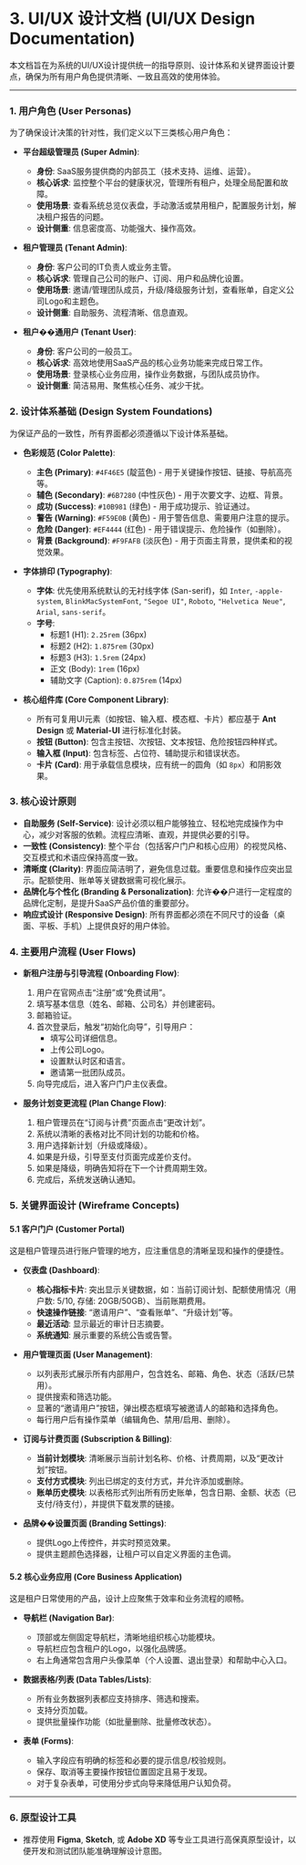 # 3. UI/UX 设计文档 (UI/UX Design Documentation)

本文档旨在为系统的UI/UX设计提供统一的指导原则、设计体系和关键界面设计要点，确保为所有用户角色提供清晰、一致且高效的使用体验。

---

### **1. 用户角色 (User Personas)**

为了确保设计决策的针对性，我们定义以下三类核心用户角色：

*   **平台超级管理员 (Super Admin)**:
    *   **身份**: SaaS服务提供商的内部员工（技术支持、运维、运营）。
    *   **核心诉求**: 监控整个平台的健康状况，管理所有租户，处理全局配置和故障。
    *   **使用场景**: 查看系统总览仪表盘，手动激活或禁用租户，配置服务计划，解决租户报告的问题。
    *   **设计侧重**: 信息密度高、功能强大、操作高效。

*   **租户管理员 (Tenant Admin)**:
    *   **身份**: 客户公司的IT负责人或业务主管。
    *   **核心诉求**: 管理自己公司的账户、订阅、用户和品牌化设置。
    *   **使用场景**: 邀请/管理团队成员，升级/降级服务计划，查看账单，自定义公司Logo和主题色。
    *   **设计侧重**: 自助服务、流程清晰、信息直观。

*   **租户��通用户 (Tenant User)**:
    *   **身份**: 客户公司的一般员工。
    *   **核心诉求**: 高效地使用SaaS产品的核心业务功能来完成日常工作。
    *   **使用场景**: 登录核心业务应用，操作业务数据，与团队成员协作。
    *   **设计侧重**: 简洁易用、聚焦核心任务、减少干扰。

### **2. 设计体系基础 (Design System Foundations)**

为保证产品的一致性，所有界面都必须遵循以下设计体系基础。

*   **色彩规范 (Color Palette)**:
    *   **主色 (Primary)**: `#4F46E5` (靛蓝色) - 用于关键操作按钮、链接、导航高亮等。
    *   **辅色 (Secondary)**: `#6B7280` (中性灰色) - 用于次要文字、边框、背景。
    *   **成功 (Success)**: `#10B981` (绿色) - 用于成功提示、验证通过。
    *   **警告 (Warning)**: `#F59E0B` (黄色) - 用于警告信息、需要用户注意的提示。
    *   **危险 (Danger)**: `#EF4444` (红色) - 用于错误提示、危险操作（如删除）。
    *   **背景 (Background)**: `#F9FAFB` (淡灰色) - 用于页面主背景，提供柔和的视觉效果。

*   **字体排印 (Typography)**:
    *   **字体**: 优先使用系统默认的无衬线字体 (San-serif)，如 `Inter`, `-apple-system`, `BlinkMacSystemFont`, `"Segoe UI"`, `Roboto`, `"Helvetica Neue"`, `Arial`, `sans-serif`。
    *   **字号**:
        *   标题1 (H1): `2.25rem` (36px)
        *   标题2 (H2): `1.875rem` (30px)
        *   标题3 (H3): `1.5rem` (24px)
        *   正文 (Body): `1rem` (16px)
        *   辅助文字 (Caption): `0.875rem` (14px)

*   **核心组件库 (Core Component Library)**:
    *   所有可复用UI元素（如按钮、输入框、模态框、卡片）都应基于 **Ant Design** 或 **Material-UI** 进行标准化封装。
    *   **按钮 (Button)**: 包含主按钮、次按钮、文本按钮、危险按钮四种样式。
    *   **输入框 (Input)**: 包含标签、占位符、辅助提示和错误状态。
    *   **卡片 (Card)**: 用于承载信息模块，应有统一的圆角（如 `8px`）和阴影效果。

### **3. 核心设计原则**

*   **自助服务 (Self-Service)**: 设计必须以租户能够独立、轻松地完成操作为中心，减少对客服的依赖。流程应清晰、直观，并提供必要的引导。
*   **一致性 (Consistency)**: 整个平台（包括客户门户和核心应用）的视觉风格、交互模式和术语应保持高度一致。
*   **清晰度 (Clarity)**: 界面应简洁明了，避免信息过载。重要信息和操作应突出显示。配额使用、账单等关键数据需可视化展示。
*   **品牌化与个性化 (Branding & Personalization)**: 允许��户进行一定程度的品牌化定制，是提升SaaS产品价值的重要部分。
*   **响应式设计 (Responsive Design)**: 所有界面都必须在不同尺寸的设备（桌面、平板、手机）上提供良好的用户体验。

### **4. 主要用户流程 (User Flows)**

*   **新租户注册与引导流程 (Onboarding Flow)**:
    1.  用户在官网点击“注册”或“免费试用”。
    2.  填写基本信息（姓名、邮箱、公司名）并创建密码。
    3.  邮箱验证。
    4.  首次登录后，触发“初始化向导”，引导用户：
        *   填写公司详细信息。
        *   上传公司Logo。
        *   设置默认时区和语言。
        *   邀请第一批团队成员。
    5.  向导完成后，进入客户门户主仪表盘。

*   **服务计划变更流程 (Plan Change Flow)**:
    1.  租户管理员在“订阅与计费”页面点击“更改计划”。
    2.  系统以清晰的表格对比不同计划的功能和价格。
    3.  用户选择新计划（升级或降级）。
    4.  如果是升级，引导至支付页面完成差价支付。
    5.  如果是降级，明确告知将在下一个计费周期生效。
    6.  完成后，系统发送确认通知。

### **5. 关键界面设计 (Wireframe Concepts)**

#### **5.1 客户门户 (Customer Portal)**

这是租户管理员进行账户管理的地方，应注重信息的清晰呈现和操作的便捷性。

*   **仪表盘 (Dashboard)**:
    *   **核心指标卡片**: 突出显示关键数据，如：当前订阅计划、配额使用情况（用户数: 5/10, 存储: 20GB/50GB）、当前账期费用。
    *   **快速操作链接**: “邀请用户”、“查看账单”、“升级计划”等。
    *   **最近活动**: 显示最近的审计日志摘要。
    *   **系统通知**: 展示重要的系统公告或告警。

*   **用户管理页面 (User Management)**:
    *   以列表形式展示所有内部用户，包含姓名、邮箱、角色、状态（活跃/已禁用）。
    *   提供搜索和筛选功能。
    *   显著的“邀请用户”按钮，弹出模态框填写被邀请人的邮箱和选择角色。
    *   每行用户后有操作菜单（编辑角色、禁用/启用、删除）。

*   **订阅与计费页面 (Subscription & Billing)**:
    *   **当前计划模块**: 清晰展示当前计划名称、价格、计费周期，以及“更改计划”按钮。
    *   **支付方式模块**: 列出已绑定的支付方式，并允许添加或删除。
    *   **账单历史模块**: 以表格形式列出所有历史账单，包含日期、金额、状态（已支付/待支付），并提供下载发票的链接。

*   **品牌��设置页面 (Branding Settings)**:
    *   提供Logo上传控件，并实时预览效果。
    *   提供主题颜色选择器，让租户可以自定义界面的主色调。

#### **5.2 核心业务应用 (Core Business Application)**

这是租户日常使用的产品，设计上应聚焦于效率和业务流程的顺畅。

*   **导航栏 (Navigation Bar)**:
    *   顶部或左侧固定导航栏，清晰地组织核心功能模块。
    *   导航栏应包含租户的Logo，以强化品牌感。
    *   右上角通常包含用户头像菜单（个人设置、退出登录）和帮助中心入口。

*   **数据表格/列表 (Data Tables/Lists)**:
    *   所有业务数据列表都应支持排序、筛选和搜索。
    *   支持分页加载。
    *   提供批量操作功能（如批量删除、批量修改状态）。

*   **表单 (Forms)**:
    *   输入字段应有明确的标签和必要的提示信息/校验规则。
    *   保存、取消等主要操作按钮位置固定且易于发现。
    *   对于复杂表单，可使用分步式向导来降低用户认知负荷。

---

### **6. 原型设计工具**

*   推荐使用 **Figma**, **Sketch**, 或 **Adobe XD** 等专业工具进行高保真原型设计，以便开发和测试团队能准确理解设计意图。
